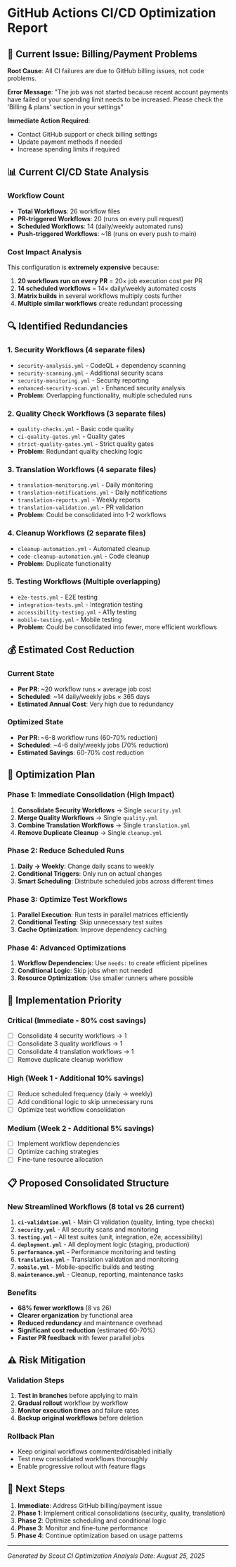 # GitHub Actions CI/CD Optimization Report

## 🚨 Current Issue: Billing/Payment Problems

**Root Cause**: All CI failures are due to GitHub billing issues, not code problems.

**Error Message**: "The job was not started because recent account payments have failed or your
spending limit needs to be increased. Please check the 'Billing & plans' section in your settings"

**Immediate Action Required**:

- Contact GitHub support or check billing settings
- Update payment methods if needed
- Increase spending limits if required

## 📊 Current CI/CD State Analysis

### Workflow Count

- **Total Workflows**: 26 workflow files
- **PR-triggered Workflows**: 20 (runs on every pull request)
- **Scheduled Workflows**: 14 (daily/weekly automated runs)
- **Push-triggered Workflows**: ~18 (runs on every push to main)

### Cost Impact Analysis

This configuration is **extremely expensive** because:

1. **20 workflows run on every PR** = 20× job execution cost per PR
2. **14 scheduled workflows** = 14× daily/weekly automated costs
3. **Matrix builds** in several workflows multiply costs further
4. **Multiple similar workflows** create redundant processing

## 🔍 Identified Redundancies

### 1. Security Workflows (4 separate files)

- `security-analysis.yml` - CodeQL + dependency scanning
- `security-scanning.yml` - Additional security scans
- `security-monitoring.yml` - Security reporting
- `enhanced-security-scan.yml` - Enhanced security analysis
- **Problem**: Overlapping functionality, multiple scheduled runs

### 2. Quality Check Workflows (3 separate files)

- `quality-checks.yml` - Basic code quality
- `ci-quality-gates.yml` - Quality gates
- `strict-quality-gates.yml` - Strict quality gates
- **Problem**: Redundant quality checking logic

### 3. Translation Workflows (4 separate files)

- `translation-monitoring.yml` - Daily monitoring
- `translation-notifications.yml` - Daily notifications
- `translation-reports.yml` - Weekly reports
- `translation-validation.yml` - PR validation
- **Problem**: Could be consolidated into 1-2 workflows

### 4. Cleanup Workflows (2 separate files)

- `cleanup-automation.yml` - Automated cleanup
- `code-cleanup-automation.yml` - Code cleanup
- **Problem**: Duplicate functionality

### 5. Testing Workflows (Multiple overlapping)

- `e2e-tests.yml` - E2E testing
- `integration-tests.yml` - Integration testing
- `accessibility-testing.yml` - A11y testing
- `mobile-testing.yml` - Mobile testing
- **Problem**: Could be consolidated into fewer, more efficient workflows

## 💰 Estimated Cost Reduction

### Current State

- **Per PR**: ~20 workflow runs × average job cost
- **Scheduled**: ~14 daily/weekly jobs × 365 days
- **Estimated Annual Cost**: Very high due to redundancy

### Optimized State

- **Per PR**: ~6-8 workflow runs (60-70% reduction)
- **Scheduled**: ~4-6 daily/weekly jobs (70% reduction)
- **Estimated Savings**: 60-70% cost reduction

## 🎯 Optimization Plan

### Phase 1: Immediate Consolidation (High Impact)

1. **Consolidate Security Workflows** → Single `security.yml`
2. **Merge Quality Workflows** → Single `quality.yml`
3. **Combine Translation Workflows** → Single `translation.yml`
4. **Remove Duplicate Cleanup** → Single `cleanup.yml`

### Phase 2: Reduce Scheduled Runs

1. **Daily → Weekly**: Change daily scans to weekly
2. **Conditional Triggers**: Only run on actual changes
3. **Smart Scheduling**: Distribute scheduled jobs across different times

### Phase 3: Optimize Test Workflows

1. **Parallel Execution**: Run tests in parallel matrices efficiently
2. **Conditional Testing**: Skip unnecessary test suites
3. **Cache Optimization**: Improve dependency caching

### Phase 4: Advanced Optimizations

1. **Workflow Dependencies**: Use `needs:` to create efficient pipelines
2. **Conditional Logic**: Skip jobs when not needed
3. **Resource Optimization**: Use smaller runners where possible

## 🚀 Implementation Priority

### Critical (Immediate - 80% cost savings)

- [ ] Consolidate 4 security workflows → 1
- [ ] Consolidate 3 quality workflows → 1
- [ ] Consolidate 4 translation workflows → 1
- [ ] Remove duplicate cleanup workflow

### High (Week 1 - Additional 10% savings)

- [ ] Reduce scheduled frequency (daily → weekly)
- [ ] Add conditional logic to skip unnecessary runs
- [ ] Optimize test workflow consolidation

### Medium (Week 2 - Additional 5% savings)

- [ ] Implement workflow dependencies
- [ ] Optimize caching strategies
- [ ] Fine-tune resource allocation

## 📋 Proposed Consolidated Structure

### New Streamlined Workflows (8 total vs 26 current)

1. **`ci-validation.yml`** - Main CI validation (quality, linting, type checks)
2. **`security.yml`** - All security scans and monitoring
3. **`testing.yml`** - All test suites (unit, integration, e2e, accessibility)
4. **`deployment.yml`** - All deployment logic (staging, production)
5. **`performance.yml`** - Performance monitoring and testing
6. **`translation.yml`** - Translation validation and monitoring
7. **`mobile.yml`** - Mobile-specific builds and testing
8. **`maintenance.yml`** - Cleanup, reporting, maintenance tasks

### Benefits

- **68% fewer workflows** (8 vs 26)
- **Clearer organization** by functional area
- **Reduced redundancy** and maintenance overhead
- **Significant cost reduction** (estimated 60-70%)
- **Faster PR feedback** with fewer parallel jobs

## ⚠️ Risk Mitigation

### Validation Steps

1. **Test in branches** before applying to main
2. **Gradual rollout** workflow by workflow
3. **Monitor execution times** and failure rates
4. **Backup original workflows** before deletion

### Rollback Plan

- Keep original workflows commented/disabled initially
- Test new consolidated workflows thoroughly
- Enable progressive rollout with feature flags

## 🎯 Next Steps

1. **Immediate**: Address GitHub billing/payment issue
2. **Phase 1**: Implement critical consolidations (security, quality, translation)
3. **Phase 2**: Optimize scheduling and conditional logic
4. **Phase 3**: Monitor and fine-tune performance
5. **Phase 4**: Continue optimization based on usage patterns

---

_Generated by Scout CI Optimization Analysis_ _Date: August 25, 2025_
